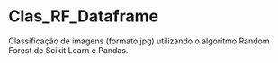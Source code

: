 # Clas_RF_Dataframe
Classificação de imagens (formato jpg) utilizando o algoritmo Random Forest de Scikit Learn e Pandas.
